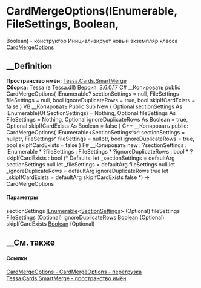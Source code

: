 # CardMergeOptions(IEnumerable<SectionSettings>, FileSettings, Boolean,
Boolean) - конструктор
Инициализирует новый экземпляр класса
[CardMergeOptions](T_Tessa_Cards_SmartMerge_CardMergeOptions.htm)
##  __Definition
 **Пространство имён:** [Tessa.Cards.SmartMerge](N_Tessa_Cards_SmartMerge.htm)  
 **Сборка:** Tessa (в Tessa.dll) Версия: 3.6.0.17
C# __Копировать
     public CardMergeOptions(
    	IEnumerable<SectionSettings>? sectionSettings = null,
    	FileSettings fileSettings = null,
    	bool ignoreDuplicateRows = true,
    	bool skipIfCardExists = false
    )
VB __Копировать
     Public Sub New ( 
    	Optional sectionSettings As IEnumerable(Of SectionSettings) = Nothing,
    	Optional fileSettings As FileSettings = Nothing,
    	Optional ignoreDuplicateRows As Boolean = true,
    	Optional skipIfCardExists As Boolean = false
    )
C++ __Копировать
     public:
    CardMergeOptions(
    	IEnumerable<SectionSettings^>^ sectionSettings = nullptr, 
    	FileSettings^ fileSettings = nullptr, 
    	bool ignoreDuplicateRows = true, 
    	bool skipIfCardExists = false
    )
F# __Копировать
     new : 
            ?sectionSettings : IEnumerable<SectionSettings> * 
            ?fileSettings : FileSettings * 
            ?ignoreDuplicateRows : bool * 
            ?skipIfCardExists : bool 
    (* Defaults:
            let _sectionSettings = defaultArg sectionSettings null
            let _fileSettings = defaultArg fileSettings null
            let _ignoreDuplicateRows = defaultArg ignoreDuplicateRows true
            let _skipIfCardExists = defaultArg skipIfCardExists false
    *)
    -> CardMergeOptions
#### Параметры
sectionSettings
[IEnumerable](https://learn.microsoft.com/dotnet/api/system.collections.generic.ienumerable-1)<[SectionSettings](T_Tessa_Cards_SmartMerge_SectionSettings.htm)>
(Optional)
fileSettings [FileSettings](T_Tessa_Cards_SmartMerge_FileSettings.htm)
(Optional)
ignoreDuplicateRows
[Boolean](https://learn.microsoft.com/dotnet/api/system.boolean) (Optional)
skipIfCardExists
[Boolean](https://learn.microsoft.com/dotnet/api/system.boolean) (Optional)
## __См. также
#### Ссылки
[CardMergeOptions - ](T_Tessa_Cards_SmartMerge_CardMergeOptions.htm)
[CardMergeOptions -
перегрузка](Overload_Tessa_Cards_SmartMerge_CardMergeOptions__ctor.htm)
[Tessa.Cards.SmartMerge - пространство имён](N_Tessa_Cards_SmartMerge.htm)
